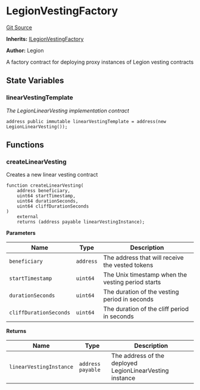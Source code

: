 # LegionVestingFactory
[Git Source](https://github.com/Legion-Team/evm-contracts/blob/1a165deeea33dfd2b1dca142bf23d06b547c39a3/src/factories/LegionVestingFactory.sol)

**Inherits:**
[ILegionVestingFactory](/src/interfaces/factories/ILegionVestingFactory.sol/interface.ILegionVestingFactory.md)

**Author:**
Legion

A factory contract for deploying proxy instances of Legion vesting contracts


## State Variables
### linearVestingTemplate
*The LegionLinearVesting implementation contract*


```solidity
address public immutable linearVestingTemplate = address(new LegionLinearVesting());
```


## Functions
### createLinearVesting

Creates a new linear vesting contract


```solidity
function createLinearVesting(
    address beneficiary,
    uint64 startTimestamp,
    uint64 durationSeconds,
    uint64 cliffDurationSeconds
)
    external
    returns (address payable linearVestingInstance);
```
**Parameters**

|Name|Type|Description|
|----|----|-----------|
|`beneficiary`|`address`|The address that will receive the vested tokens|
|`startTimestamp`|`uint64`|The Unix timestamp when the vesting period starts|
|`durationSeconds`|`uint64`|The duration of the vesting period in seconds|
|`cliffDurationSeconds`|`uint64`|The duration of the cliff period in seconds|

**Returns**

|Name|Type|Description|
|----|----|-----------|
|`linearVestingInstance`|`address payable`|The address of the deployed LegionLinearVesting instance|


